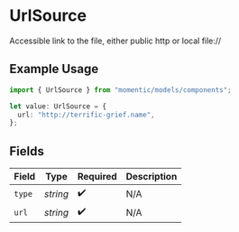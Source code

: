 # UrlSource

Accessible link to the file, either public http or local file://

## Example Usage

```typescript
import { UrlSource } from "momentic/models/components";

let value: UrlSource = {
  url: "http://terrific-grief.name",
};
```

## Fields

| Field              | Type               | Required           | Description        |
| ------------------ | ------------------ | ------------------ | ------------------ |
| `type`             | *string*           | :heavy_check_mark: | N/A                |
| `url`              | *string*           | :heavy_check_mark: | N/A                |